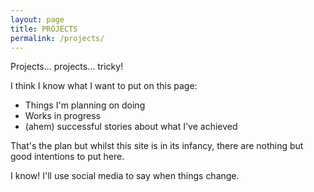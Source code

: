 ```yaml
---
layout: page
title: PROJECTS
permalink: /projects/
---
```


Projects... projects... tricky!

I think I know what I want to put on this page:

* Things I'm planning on doing
* Works in progress
* (ahem) successful stories about what I've achieved

That's the plan but whilst this site is in its infancy, there are nothing but good intentions to put here. 

I know! I'll use social media to say when things change.


